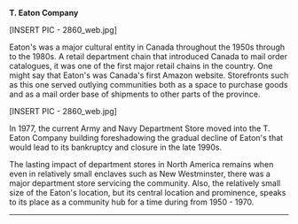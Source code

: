 **T. Eaton Company**

[INSERT PIC - 2860_web.jpg]

Eaton's was a major cultural entity in Canada throughout the 1950s through to the 1980s. A retail department chain that introduced Canada to mail order catalogues, it was one of the first major retail chains in the country. One might say that Eaton's was Canada's first Amazon website. Storefronts such as this one served outlying communities both as a space to purchase goods and as a mail order base of shipments to other parts of the province. 

[INSERT PIC - 2860_web.jpg]

In 1977, the current Army and Navy Department Store moved into the T. Eaton Company building foreshadowing the gradual decline of Eaton's that would lead to its bankruptcy and closure in the late 1990s. 

The lasting impact of department stores in North America remains when even in relatively small enclaves such as New Westminster, there was a major department store servicing the community. Also, the relatively small size of the Eaton's location, but its central location and prominence, speaks to its place as a community hub for a time during from 1950 - 1970. 

---